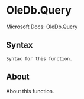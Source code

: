 ---
---

# OleDb.Query

Microsoft Docs: [OleDb.Query](https://docs.microsoft.com/en-us/powerquery-m/oledb-query)

## Syntax

```
Syntax for this function.
```

## About

About this function.

